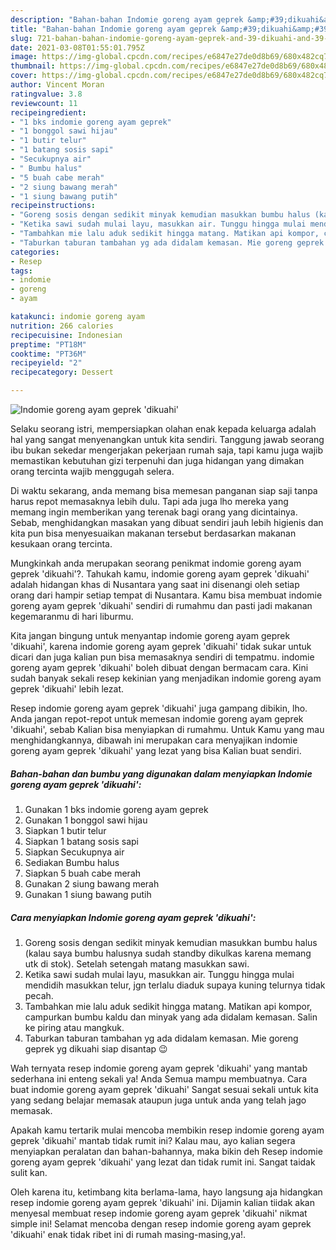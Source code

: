 ```yaml
---
description: "Bahan-bahan Indomie goreng ayam geprek &amp;#39;dikuahi&amp;#39; Sederhana Untuk Jualan"
title: "Bahan-bahan Indomie goreng ayam geprek &amp;#39;dikuahi&amp;#39; Sederhana Untuk Jualan"
slug: 721-bahan-bahan-indomie-goreng-ayam-geprek-and-39-dikuahi-and-39-sederhana-untuk-jualan
date: 2021-03-08T01:55:01.795Z
image: https://img-global.cpcdn.com/recipes/e6847e27de0d8b69/680x482cq70/indomie-goreng-ayam-geprek-dikuahi-foto-resep-utama.jpg
thumbnail: https://img-global.cpcdn.com/recipes/e6847e27de0d8b69/680x482cq70/indomie-goreng-ayam-geprek-dikuahi-foto-resep-utama.jpg
cover: https://img-global.cpcdn.com/recipes/e6847e27de0d8b69/680x482cq70/indomie-goreng-ayam-geprek-dikuahi-foto-resep-utama.jpg
author: Vincent Moran
ratingvalue: 3.8
reviewcount: 11
recipeingredient:
- "1 bks indomie goreng ayam geprek"
- "1 bonggol sawi hijau"
- "1 butir telur"
- "1 batang sosis sapi"
- "Secukupnya air"
- " Bumbu halus"
- "5 buah cabe merah"
- "2 siung bawang merah"
- "1 siung bawang putih"
recipeinstructions:
- "Goreng sosis dengan sedikit minyak kemudian masukkan bumbu halus (kalau saya bumbu halusnya sudah standby dikulkas karena memang utk di stok). Setelah setengah matang masukkan sawi."
- "Ketika sawi sudah mulai layu, masukkan air. Tunggu hingga mulai mendidih masukkan telur, jgn terlalu diaduk supaya kuning telurnya tidak pecah."
- "Tambahkan mie lalu aduk sedikit hingga matang. Matikan api kompor, campurkan bumbu kaldu dan minyak yang ada didalam kemasan. Salin ke piring atau mangkuk."
- "Taburkan taburan tambahan yg ada didalam kemasan. Mie goreng geprek yg dikuahi siap disantap 😉"
categories:
- Resep
tags:
- indomie
- goreng
- ayam

katakunci: indomie goreng ayam 
nutrition: 266 calories
recipecuisine: Indonesian
preptime: "PT18M"
cooktime: "PT36M"
recipeyield: "2"
recipecategory: Dessert

---
```



![Indomie goreng ayam geprek &#39;dikuahi&#39;](https://img-global.cpcdn.com/recipes/e6847e27de0d8b69/680x482cq70/indomie-goreng-ayam-geprek-dikuahi-foto-resep-utama.jpg)

Selaku seorang istri, mempersiapkan olahan enak kepada keluarga adalah hal yang sangat menyenangkan untuk kita sendiri. Tanggung jawab seorang ibu bukan sekedar mengerjakan pekerjaan rumah saja, tapi kamu juga wajib memastikan kebutuhan gizi terpenuhi dan juga hidangan yang dimakan orang tercinta wajib menggugah selera.

Di waktu  sekarang, anda memang bisa memesan panganan siap saji tanpa harus repot memasaknya lebih dulu. Tapi ada juga lho mereka yang memang ingin memberikan yang terenak bagi orang yang dicintainya. Sebab, menghidangkan masakan yang dibuat sendiri jauh lebih higienis dan kita pun bisa menyesuaikan makanan tersebut berdasarkan makanan kesukaan orang tercinta. 



Mungkinkah anda merupakan seorang penikmat indomie goreng ayam geprek &#39;dikuahi&#39;?. Tahukah kamu, indomie goreng ayam geprek &#39;dikuahi&#39; adalah hidangan khas di Nusantara yang saat ini disenangi oleh setiap orang dari hampir setiap tempat di Nusantara. Kamu bisa membuat indomie goreng ayam geprek &#39;dikuahi&#39; sendiri di rumahmu dan pasti jadi makanan kegemaranmu di hari liburmu.

Kita jangan bingung untuk menyantap indomie goreng ayam geprek &#39;dikuahi&#39;, karena indomie goreng ayam geprek &#39;dikuahi&#39; tidak sukar untuk dicari dan juga kalian pun bisa memasaknya sendiri di tempatmu. indomie goreng ayam geprek &#39;dikuahi&#39; boleh dibuat dengan bermacam cara. Kini sudah banyak sekali resep kekinian yang menjadikan indomie goreng ayam geprek &#39;dikuahi&#39; lebih lezat.

Resep indomie goreng ayam geprek &#39;dikuahi&#39; juga gampang dibikin, lho. Anda jangan repot-repot untuk memesan indomie goreng ayam geprek &#39;dikuahi&#39;, sebab Kalian bisa menyiapkan di rumahmu. Untuk Kamu yang mau menghidangkannya, dibawah ini merupakan cara menyajikan indomie goreng ayam geprek &#39;dikuahi&#39; yang lezat yang bisa Kalian buat sendiri.

<!--inarticleads1-->

##### Bahan-bahan dan bumbu yang digunakan dalam menyiapkan Indomie goreng ayam geprek &#39;dikuahi&#39;:

1. Gunakan 1 bks indomie goreng ayam geprek
1. Gunakan 1 bonggol sawi hijau
1. Siapkan 1 butir telur
1. Siapkan 1 batang sosis sapi
1. Siapkan Secukupnya air
1. Sediakan  Bumbu halus
1. Siapkan 5 buah cabe merah
1. Gunakan 2 siung bawang merah
1. Gunakan 1 siung bawang putih




<!--inarticleads2-->

##### Cara menyiapkan Indomie goreng ayam geprek &#39;dikuahi&#39;:

1. Goreng sosis dengan sedikit minyak kemudian masukkan bumbu halus (kalau saya bumbu halusnya sudah standby dikulkas karena memang utk di stok). Setelah setengah matang masukkan sawi.
1. Ketika sawi sudah mulai layu, masukkan air. Tunggu hingga mulai mendidih masukkan telur, jgn terlalu diaduk supaya kuning telurnya tidak pecah.
1. Tambahkan mie lalu aduk sedikit hingga matang. Matikan api kompor, campurkan bumbu kaldu dan minyak yang ada didalam kemasan. Salin ke piring atau mangkuk.
1. Taburkan taburan tambahan yg ada didalam kemasan. Mie goreng geprek yg dikuahi siap disantap 😉




Wah ternyata resep indomie goreng ayam geprek &#39;dikuahi&#39; yang mantab sederhana ini enteng sekali ya! Anda Semua mampu membuatnya. Cara buat indomie goreng ayam geprek &#39;dikuahi&#39; Sangat sesuai sekali untuk kita yang sedang belajar memasak ataupun juga untuk anda yang telah jago memasak.

Apakah kamu tertarik mulai mencoba membikin resep indomie goreng ayam geprek &#39;dikuahi&#39; mantab tidak rumit ini? Kalau mau, ayo kalian segera menyiapkan peralatan dan bahan-bahannya, maka bikin deh Resep indomie goreng ayam geprek &#39;dikuahi&#39; yang lezat dan tidak rumit ini. Sangat taidak sulit kan. 

Oleh karena itu, ketimbang kita berlama-lama, hayo langsung aja hidangkan resep indomie goreng ayam geprek &#39;dikuahi&#39; ini. Dijamin kalian tiidak akan menyesal membuat resep indomie goreng ayam geprek &#39;dikuahi&#39; nikmat simple ini! Selamat mencoba dengan resep indomie goreng ayam geprek &#39;dikuahi&#39; enak tidak ribet ini di rumah masing-masing,ya!.

